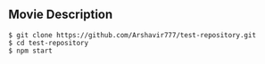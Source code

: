 ## Movie Description 
```
$ git clone https://github.com/Arshavir777/test-repository.git
$ cd test-repository
$ npm start
```
